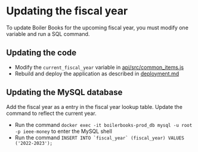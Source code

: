 # Updating the fiscal year

To update Boiler Books for the upcoming fiscal year, you must modify one variable and run a SQL command.

## Updating the code

* Modify the `current_fiscal_year` variable in [api/src/common_items.js](https://github.com/PurdueIEEE/boilerbooks/blob/master/api/src/common_items.js#L66)
* Rebuild and deploy the application as described in [deployment.md](deployment.md#ieee-deploy-information)

## Updating the MySQL database

Add the fiscal year as a entry in the fiscal year lookup table. Update the command to reflect the current year.

* Run the command `docker exec -it boilerbooks-prod_db mysql -u root -p ieee-money` to enter the MySQL shell
* Run the command ``INSERT INTO `fiscal_year` (fiscal_year) VALUES ('2022-2023');``
